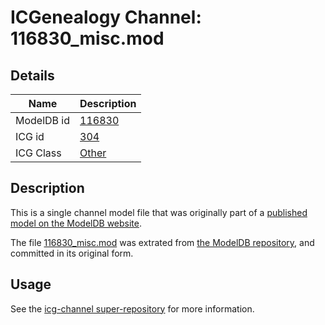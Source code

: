 # ICGenealogy Channel: 116830\_misc.mod

## Details

Name | Description
---- | -----------
ModelDB id | [116830](http://senselab.med.yale.edu/ModelDB/ShowModel.cshtml?model=116830)
ICG id | [304](http://icg.neurotheory.ox.ac.uk/channels/other/304)
ICG Class | [Other](http://icg.neurotheory.ox.ac.uk/channels/other)

## Description

This is a single channel model file that was originally part of a [published model on the ModelDB website](http://senselab.med.yale.edu/mModelDB/ShowModel.cshtml?model=116830).

The file [116830\_misc.mod](116830_misc.mod) was extrated from [the ModelDB repository](http://senselab.med.yale.edu/ModelDB/ShowModel.cshtml?model=116830), and committed in its original form.

## Usage

See the [icg-channel super-repository](https://github.com/icgenealogy/icg-channels) for more information.